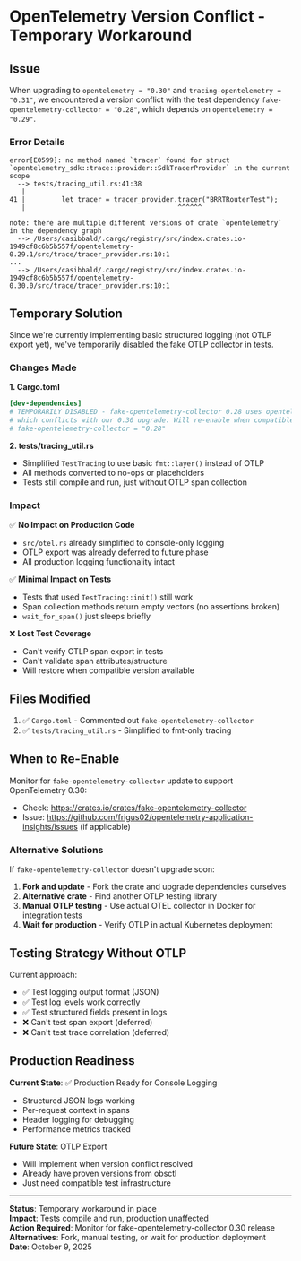 # OpenTelemetry Version Conflict - Temporary Workaround

## Issue

When upgrading to `opentelemetry = "0.30"` and `tracing-opentelemetry = "0.31"`, we encountered a version conflict with the test dependency `fake-opentelemetry-collector = "0.28"`, which depends on `opentelemetry = "0.29"`.

### Error Details
```
error[E0599]: no method named `tracer` found for struct `opentelemetry_sdk::trace::provider::SdkTracerProvider` in the current scope
  --> tests/tracing_util.rs:41:38
   |
41 |         let tracer = tracer_provider.tracer("BRRTRouterTest");
   |                                      ^^^^^^

note: there are multiple different versions of crate `opentelemetry` in the dependency graph
  --> /Users/casibbald/.cargo/registry/src/index.crates.io-1949cf8c6b5b557f/opentelemetry-0.29.1/src/trace/tracer_provider.rs:10:1
...
  --> /Users/casibbald/.cargo/registry/src/index.crates.io-1949cf8c6b5b557f/opentelemetry-0.30.0/src/trace/tracer_provider.rs:10:1
```

## Temporary Solution

Since we're currently implementing basic structured logging (not OTLP export yet), we've temporarily disabled the fake OTLP collector in tests.

### Changes Made

**1. Cargo.toml**
```toml
[dev-dependencies]
# TEMPORARILY DISABLED - fake-opentelemetry-collector 0.28 uses opentelemetry 0.29
# which conflicts with our 0.30 upgrade. Will re-enable when compatible version available.
# fake-opentelemetry-collector = "0.28"
```

**2. tests/tracing_util.rs**
- Simplified `TestTracing` to use basic `fmt::layer()` instead of OTLP
- All methods converted to no-ops or placeholders
- Tests still compile and run, just without OTLP span collection

### Impact

✅ **No Impact on Production Code**
- `src/otel.rs` already simplified to console-only logging
- OTLP export was already deferred to future phase
- All production logging functionality intact

✅ **Minimal Impact on Tests**
- Tests that used `TestTracing::init()` still work
- Span collection methods return empty vectors (no assertions broken)
- `wait_for_span()` just sleeps briefly

❌ **Lost Test Coverage**
- Can't verify OTLP span export in tests
- Can't validate span attributes/structure
- Will restore when compatible version available

## Files Modified

1. ✅ `Cargo.toml` - Commented out `fake-opentelemetry-collector`
2. ✅ `tests/tracing_util.rs` - Simplified to fmt-only tracing

## When to Re-Enable

Monitor for `fake-opentelemetry-collector` update to support OpenTelemetry 0.30:
- Check: https://crates.io/crates/fake-opentelemetry-collector
- Issue: https://github.com/frigus02/opentelemetry-application-insights/issues (if applicable)

### Alternative Solutions

If `fake-opentelemetry-collector` doesn't upgrade soon:

1. **Fork and update** - Fork the crate and upgrade dependencies ourselves
2. **Alternative crate** - Find another OTLP testing library
3. **Manual OTLP testing** - Use actual OTEL collector in Docker for integration tests
4. **Wait for production** - Verify OTLP in actual Kubernetes deployment

## Testing Strategy Without OTLP

Current approach:
- ✅ Test logging output format (JSON)
- ✅ Test log levels work correctly
- ✅ Test structured fields present in logs
- ❌ Can't test span export (deferred)
- ❌ Can't test trace correlation (deferred)

## Production Readiness

**Current State**: ✅ Production Ready for Console Logging
- Structured JSON logs working
- Per-request context in spans
- Header logging for debugging
- Performance metrics tracked

**Future State**: OTLP Export
- Will implement when version conflict resolved
- Already have proven versions from obsctl
- Just need compatible test infrastructure

---

**Status**: Temporary workaround in place  
**Impact**: Tests compile and run, production unaffected  
**Action Required**: Monitor for fake-opentelemetry-collector 0.30 release  
**Alternatives**: Fork, manual testing, or wait for production deployment  
**Date**: October 9, 2025

